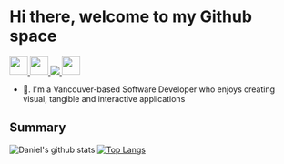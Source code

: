 # Hi there, welcome to my Github space  
<a href="https://www.linkedin.com/in/dlee0528/" target="_blank">
  <img src="https://danlee0528.github.io/icons/linkedin.png" width="32px">
</a>
<a href="https://www.instagram.com/daniellee.dev/" target="_blank">
  <img src="https://danlee0528.github.io/icons/instagram.png" width="32px"/>
</a> 
<a href="https://www.youtube.com/channel/UCwqWNzINlWxwfNCPAU86_Fg?view_as=subscriber" target="_blank">
  <img src="https://cdn2.iconfinder.com/data/icons/social-media-2285/512/1_Youtube_colored_svg-32.png">
</a>
<a href="https://dev.to/danlee0528" target="_blank">
  <img src= "https://cdn3.iconfinder.com/data/icons/logos-and-brands-adobe/512/84_Dev-512.png" width = "32px">
</a>

<ul>
  <li> 👋.  I'm a Vancouver-based Software Developer who enjoys creating visual, tangible and interactive applications</li>
</ul>
  
## Summary
![Daniel's github stats](https://github-readme-stats.vercel.app/api?username=danlee0528&show_icons=true&theme=radical)
[![Top Langs](https://github-readme-stats.vercel.app/api/top-langs/?username=danlee0528&layout=compact&langs_count=8&theme=radical)](https://github.com/anuraghazra/github-readme-stats)
